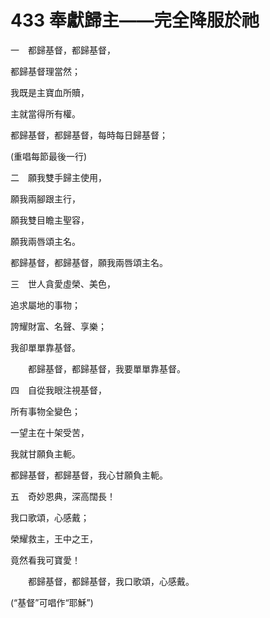 # 433 奉獻歸主——完全降服於祂　

一　都歸基督，都歸基督，

都歸基督理當然；

我既是主寶血所贖，

主就當得所有權。

都歸基督，都歸基督，每時每日歸基督；

(重唱每節最後一行)

二　願我雙手歸主使用，

願我兩腳跟主行，

願我雙目瞻主聖容，

願我兩唇頌主名。

都歸基督，都歸基督，願我兩唇頌主名。

三　世人貪愛虛榮、美色，

追求屬地的事物；

誇耀財富、名聲、享樂；

我卻單單靠基督。

　　都歸基督，都歸基督，我要單單靠基督。

四　自從我眼注視基督，

所有事物全變色；

一望主在十架受苦，

我就甘願負主軛。

都歸基督，都歸基督，我心甘願負主軛。

五　奇妙恩典，深高闊長！

我口歌頌，心感戴；

榮耀救主，王中之王，

竟然看我可寶愛！

　　都歸基督，都歸基督，我口歌頌，心感戴。

(“基督”可唱作“耶穌”)

